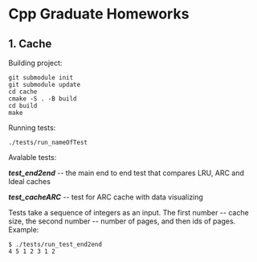 # Cpp Graduate Homeworks

## 1. Cache
Building project:
```
git submodule init
git submodule update
cd cache
cmake -S . -B build
cd build
make
```
Running tests:
```
./tests/run_nameOfTest
```
Avalable tests:

***test_end2end*** -- the main end to end test that compares LRU, ARC and Ideal caches

***test_cacheARC*** -- test for ARC cache with data visualizing

Tests take a sequence of integers as an input. The first number -- cache size, the second number -- number of pages, and then ids of pages. Example:
```
$ ./tests/run_test_end2end
4 5 1 2 3 1 2
```
